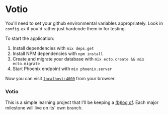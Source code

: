 # Votio

You'll need to set your github environmental variables appropriately. Look in `config.ex` if you'd rather just hardcode them in for testing.


To start the application:

  1. Install dependencies with `mix deps.get`
  2. Install NPM dependencies with `npm install`
  3. Create and migrate your database with `mix ecto.create && mix ecto.migrate`
  4. Start Phoenix endpoint with `mix phoenix.server`

Now you can visit [`localhost:4000`](http://localhost:4000) from your browser.

### Votio
This is a simple learning project that I'll be keeping a [(b)log of](http://terakilobyte.com). Each major milestone will live on its' own branch.
